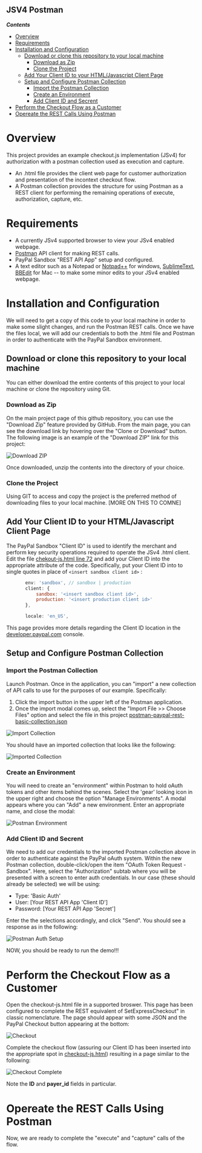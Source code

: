 JSV4 Postman
------------
<!-- START doctoc generated TOC please keep comment here to allow auto update -->
<!-- DON'T EDIT THIS SECTION, INSTEAD RE-RUN doctoc TO UPDATE -->
***Contents***

- [Overview](#overview)
- [Requirements](#requirements)
- [Installation and Configuration](#installation-and-configuration)
  - [Download or clone this repository to your local machine](#download-or-clone-this-repository-to-your-local-machine)
    - [Download as Zip](#download-as-zip)
    - [Clone the Project](#clone-the-project)
  - [Add Your Client ID to your HTML/Javascript Client Page](#add-your-client-id-to-your-htmljavascript-client-page)
  - [Setup and Configure Postman Collection](#setup-and-configure-postman-collection)
    - [Import the Postman Collection](#import-the-postman-collection)
    - [Create an Environment](#create-an-environment)
    - [Add Client ID and Secrent](#add-client-id-and-secrent)
- [Perform the Checkout Flow as a Customer](#perform-the-checkout-flow-as-a-customer)
- [Opereate the REST Calls Using Postman](#opereate-the-rest-calls-using-postman)

<!-- END doctoc generated TOC please keep comment here to allow auto update -->
# Overview #
This project provides an example checkout.js implementation (JSv4) for authorization with a postman collection used as execution and capture.

* An .html file provides the client web page for customer authorization and presentation of the incontext checkout flow.
* A Postman collection provides the structure for using Postman as a REST client for performing the remaining operations of execute, authorization, capture, etc.

# Requirements #

* A currently JSv4 supported browser  to view your JSv4 enabled webpage.
* [Postman](https://www.getpostman.com) API client for making REST calls.
* PayPal Sandbox "REST API App" setup and configured.
* A text editor such as a Notepad or [Notpad++](https://notepad-plus-plus.org) for windows, [SublimeText](https://www.sublimetext.com), [BBEdit](https://www.barebones.com/products/bbedit/) for Mac -- to make some minor edits to your JSv4 enabled webpage.

# Installation and Configuration #

We will need to get a copy of this code to your local machine in order to make some slight changes, and run the Postman REST calls.  Once we have the files local, we will add our credentials to both the .html file and Postman in order to authenticate with the PayPal Sandbox environment.

## Download or clone this repository to your local machine ##
You can either download the entire contents of this project to your local machine or clone the repository using Git.

### Download as Zip ###
On the main project page of this github repository, you can use the "Download Zip" feature provided by GitHub.  From the main page, you can see the download link by hovering over the "Clone or Download" button.  The following image is an example of the "Download ZIP" link for this project:

![Download ZIP](images/git-download-zip.png?raw=true "Download ZIP")

Once downloaded, unzip the contents into the directory of your choice.

### Clone the Project ###
Using GIT to access and copy the project is the preferred method of downloading files to your local machine.  [MORE ON THIS TO COMNE]

## Add Your Client ID to your HTML/Javascript Client Page

The PayPal Sandbox "Client ID" is used to identify the merchant and perform key security operations required to operate the JSv4 .html client.  Edit the file [chekout-js.html line 72](checkout-js.html#L72) and add your Client ID into the appropriate attribute of the code.  Specifically, put your Client ID into to single quotes in place of ```<insert sandbox client id>``` :

 ```javascript
        env: 'sandbox', // sandbox | production
        client: {
            sandbox: '<insert sandbox client id>',
            production: '<insert production client id>'
        },

        locale: 'en_US',
 ```

This page provides more details regarding the Client ID location in the [developer.paypal.com](https://developer.paypal.com) console.

## Setup and Configure Postman Collection ##

### Import the Postman Collection ###
Launch Postman.  Once in the application, you can "import" a new collection of API calls to use for the purposes of our example.  Specifically:

1. Click the import button in the upper left of the Postman application.
1. Once the import modal comes up, select the "Import File >> Choose Files" option and select the file in this project [postman-paypal-rest-basic-collection.json](postman-paypal-rest-basic-collection.json)

![Import Collection](images/postman-import.png?raw=true "Import Collection")

You should have an imported collection that looks like the following:

![Imported Collection](images/postman-imported.png?raw=true "Imported Collection")

### Create an Environment ###
You will need to create an "environment" within Postman to hold oAuth tokens and other items behind the scenes.  Select the 'gear' looking icon in the upper right and choose the option "Manage Environments".  A modal appears where you can "Add" a new environment.  Enter an appropriate name, and close the modal:

![Postman Environment](images/postman-environment.png?raw=true "Postman Environment")


### Add Client ID and Secrent ###
We need to add our credentials to the imported Postman collection above in order to authenticate against the PayPal oAuth system.  Within the new Postman collection, double-click/open the item "OAuth Token Request - Sandbox".  Here, select the "Authorization" subtab where you will be presented with a screen to enter auth credentials.  In our case (these should already be selected) we will be using:

* Type: 'Basic Auth'
* User:  [Your REST API App 'Client ID']
* Password:  [Your REST API App 'Secret']

Enter the the selections accordingly, and click "Send".  You should see a response as in the following:

![Postman Auth Setup](images/postman-authentication.png?raw=true "Postman Auth Setup")

NOW, you should be ready to run the demo!!!

# Perform the Checkout Flow as a Customer

Open the checkout-js.html file in a supported broswer.  This page has been configured to complete the REST equivalent of SetExpressCheckout" in classic nomenclature.  The page should appear with some JSON and the PayPal Checkout button appearing at the bottom:

![Checkout](images/checkout-js.png?raw=true "Checkout")

Complete the checkout flow (assuring our Client ID has been inserted into the appropriate spot in [checkout-js.html](checkout-js.html)) resulting in a page similar to the following:

![Checkout Complete](images/checkout-completed.png?raw=true "Checkout Complete")

Note the **ID** and **payer_id** fields in particular.

# Opereate the REST Calls Using Postman

Now, we are ready to complete the "execute" and "capture" calls of the flow.






